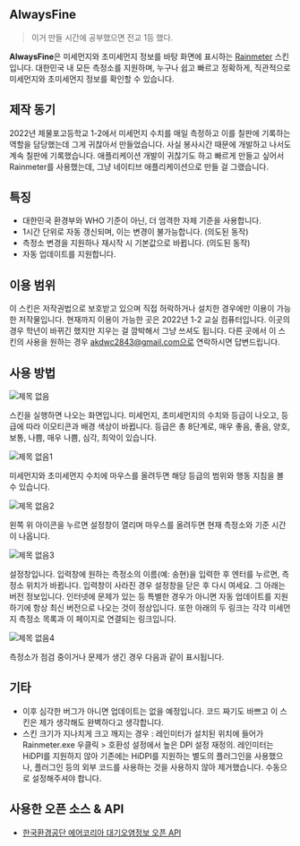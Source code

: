 ## AlwaysFine
>이거 만들 시간에 공부했으면 전교 1등 했다.

**AlwaysFine**은 미세먼지와 초미세먼지 정보를 바탕 화면에 표시하는 [Rainmeter](https://www.rainmeter.net/) 스킨입니다. 대한민국 내 모든 측정소를 지원하며, 누구나 쉽고 빠르고 정확하게, 직관적으로 미세먼지와 초미세먼지 정보를 확인할 수 있습니다.

## 제작 동기
2022년 제물포고등학교 1-2에서 미세먼지 수치를 매일 측정하고 이를 칠판에 기록하는 역할을 담당했는데 그게 귀찮아서 만들었습니다. 사실 봉사시간 때문에 개발하고 나서도 계속 칠판에 기록했습니다. 애플리케이션 개발이 귀찮기도 하고 빠르게 만들고 싶어서 Rainmeter를 사용했는데, 그냥 네이티브 애플리케이션으로 만들 걸 그랬습니다.

## 특징
 * 대한민국 환경부와 WHO 기준이 아닌, 더 엄격한 자체 기준을 사용합니다.
 * 1시간 단위로 자동 갱신되며, 이는 변경이 불가능합니다. (의도된 동작)
 * 측정소 변경을 지원하나 재시작 시 기본값으로 바뀝니다. (의도된 동작)
 * 자동 업데이트를 지원합니다.
 
## 이용 범위
이 스킨은 저작권법으로 보호받고 있으며 직접 허락하거나 설치한 경우에만 이용이 가능한 저작물입니다. 현재까지 이용이 가능한 곳은 2022년 1-2 교실 컴퓨터입니다. 이곳의 경우 학년이 바뀌긴 했지만 지우는 걸 깜박해서 그냥 쓰셔도 됩니다. 다른 곳에서 이 스킨의 사용을 원하는 경우 akdwc2843@gmail.com으로 연락하시면 답변드립니다.
 
## 사용 방법
![제목 없음](https://user-images.githubusercontent.com/75381985/218766549-6fcf4268-6b4f-4a0f-9e1f-7250c567b168.png)

스킨을 실행하면 나오는 화면입니다. 미세먼지, 초미세먼지의 수치와 등급이 나오고, 등급에 따라 이모티콘과 배경 색상이 바뀝니다. 등급은 총 8단계로, 매우 좋음, 좋음, 양호, 보통, 나쁨, 매우 나쁨, 심각, 최악이 있습니다.

![제목 없음1](https://user-images.githubusercontent.com/75381985/218766555-2968cdb7-8ebe-40a9-821d-030389c9c107.png)

미세먼지와 초미세먼지 수치에 마우스를 올려두면 해당 등급의 범위와 행동 지침을 볼 수 있습니다.

![제목 없음2](https://user-images.githubusercontent.com/75381985/218766560-814a7555-1fc0-4b7a-bedc-7ebd2e071bd7.png)

왼쪽 위 아이콘을 누르면 설정창이 열리며 마우스를 올려두면 현재 측정소와 기준 시간이 나옵니다.

![제목 없음3](https://user-images.githubusercontent.com/75381985/218766564-dbed2f21-920b-4df1-b751-6957c5311e5a.png)

설정창입니다. 입력창에 원하는 측정소의 이름(예: 송현)을 입력한 후 엔터를 누르면, 측정소 위치가 바뀝니다. 입력창이 사라진 경우 설정창을 닫은 후 다시 여세요. 그 아래는 버전 정보입니다. 인터넷에 문제가 있는 등 특별한 경우가 아니면 자동 업데이트를 지원하기에 항상 최신 버전으로 나오는 것이 정상입니다. 또한 아래의 두 링크는 각각 미세먼지 측정소 목록과 이 페이지로 연결되는 링크입니다.

![제목 없음4](https://user-images.githubusercontent.com/75381985/218766535-19fb3ba5-335f-43cb-b590-969b0d8ce1e5.png)

측정소가 점검 중이거나 문제가 생긴 경우 다음과 같이 표시됩니다.

## 기타
 * 이후 심각한 버그가 아니면 업데이트는 없을 예정입니다. 코드 짜기도 바쁘고 이 스킨은 제가 생각해도 완벽하다고 생각합니다.
 * 스킨 크기가 지나치게 크고 깨지는 경우 : 레인미터가 설치된 위치에 들어가 Rainmeter.exe 우클릭 > 호환성 설정에서 높은 DPI 설정 재정의. 레인미터는 HiDPI를 지원하지 않아 기존에는 HiDPI를 지원하는 별도의 플러그인을 사용했으나, 플러그인 등의 외부 코드를 사용하는 것을 사용하지 않아 제거했습니다. 수동으로 설정해주셔야 합니다.

## 사용한 오픈 소스 & API
 * [한국환경공단 에어코리아 대기오염정보 오픈 API](https://www.data.go.kr/data/15073861/openapi.do)
